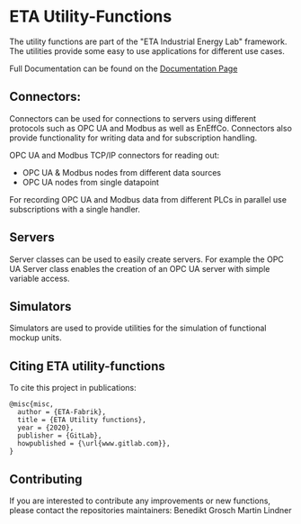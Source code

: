 # ETA Utility-Functions

The utility functions are part of the "ETA Industrial Energy Lab" framework. The utilities provide
some easy to use applications for different use cases.

Full Documentation can be found on the
[Documentation Page](https://eta-fabrik.pages.rwth-aachen.de/industrialenergylab/utility-functions/)

## Connectors:

Connectors can be used for connections to servers using different protocols such as OPC UA and Modbus
as well as EnEffCo. Connectors also provide functionality for writing data and for subscription handling.

OPC UA and Modbus TCP/IP connectors for reading out:

   - OPC UA & Modbus nodes from different data sources
   - OPC UA nodes from single datapoint

For recording OPC UA and Modbus data from different PLCs in parallel use subscriptions with a
single handler.

## Servers

Server classes can be used to easily create servers. For example the OPC UA Server class enables
the creation of an OPC UA server with simple variable access.

## Simulators

Simulators are used to provide utilities for the simulation of functional mockup units.

## Citing ETA utility-functions

To cite this project in publications:

    @misc{misc,
      author = {ETA-Fabrik},
      title = {ETA Utility functions},
      year = {2020},
      publisher = {GitLab},
      howpublished = {\url{www.gitlab.com}},
    }

## Contributing

If you are interested to contribute any improvements or new functions, please contact
the repositories maintainers:
    Benedikt Grosch
    Martin Lindner
